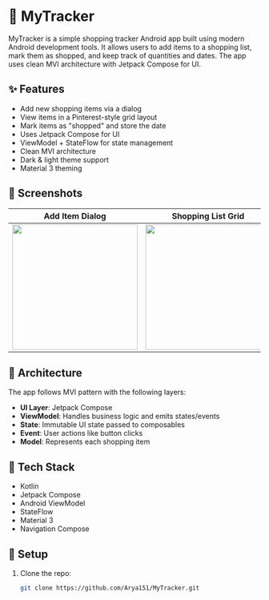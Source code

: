 # 🛒 MyTracker

MyTracker is a simple shopping tracker Android app built using modern Android development tools. It allows users to add items to a shopping list, mark them as shopped, and keep track of quantities and dates. The app uses clean MVI architecture with Jetpack Compose for UI.

## ✨ Features

- Add new shopping items via a dialog
- View items in a Pinterest-style grid layout
- Mark items as "shopped" and store the date
- Uses Jetpack Compose for UI
- ViewModel + StateFlow for state management
- Clean MVI architecture
- Dark & light theme support
- Material 3 theming

## 📸 Screenshots

| Add Item Dialog | Shopping List Grid | Expanded Item |
|------------------|--------------------|----------------|
| <img src="screenshots/image.jpeg" width="250"/>  | <img src="screenshots/image2.jpeg" width="250"/> | <img src="screenshots/image3.jpeg" width="250"/> |

## 🧱 Architecture

The app follows MVI pattern with the following layers:

- **UI Layer**: Jetpack Compose
- **ViewModel**: Handles business logic and emits states/events
- **State**: Immutable UI state passed to composables
- **Event**: User actions like button clicks
- **Model**: Represents each shopping item

## 🧪 Tech Stack

- Kotlin
- Jetpack Compose
- Android ViewModel
- StateFlow
- Material 3
- Navigation Compose

## 🧰 Setup

1. Clone the repo:
   ```bash
   git clone https://github.com/Arya151/MyTracker.git
